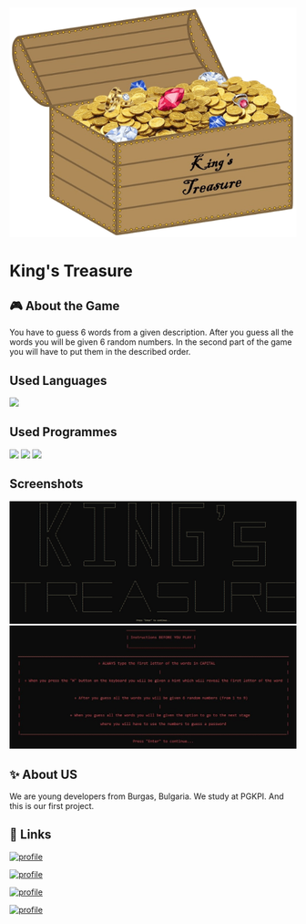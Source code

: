 <img src="GameLogos/GameLogo-no-background.png">

# King's Treasure

## 🎮 About the Game

You have to guess 6 words from a given description.
After you guess all the words you will be given 6 random numbers.
In the second part of the game you will have to put them in the described order.

## Used Languages

<img src="https://developers.redhat.com/sites/default/files/styles/article_feature/public/blog/2017/06/C-image.jpeg?itok=GIR_nnS1" width=100px>

## Used Programmes

<img src="https://cdn3.emoji.gg/emojis/8574_visual_studio.png" width=100px>
<img src="https://play-lh.googleusercontent.com/9kABykeGovHPy-dN19lRxxnCp8IZK3Pkl8qLFNxrEe-hhKVZeiyhTBEIRUt6t-vhxQ" width=100px>
<img src="https://i.pcmag.com/imagery/reviews/00InVWTsLrQWxxCpsQMKFcl-5.fit_scale.size_760x427.v1569482071.jpg" width=100px>

## Screenshots

<img src="GamePictures/homeScreen.jpg">

<img src="GamePictures/Instructions.jpg">

## ✨ About US
We are young developers from Burgas, Bulgaria.
We study at PGKPI.
And this is our first project.

## 🔗 Links
[![profile](https://img.shields.io/badge/Scrum_trainer-000?style=for-the-badge&logo=ko-fi&logoColor=white)](https://github.com/vbpendashev21)

[![profile](https://img.shields.io/badge/Back_end-000?style=for-the-badge&logo=ko-fi&logoColor=white)](https://github.com/atpopov21)

[![profile](https://img.shields.io/badge/Front_end-000?style=for-the-badge&logo=ko-fi&logoColor=white)](https://github.com/SGMikov21)

[![profile](https://img.shields.io/badge/QA-000?style=for-the-badge&logo=ko-fi&logoColor=white)](https://github.com/TLLozeva21)

